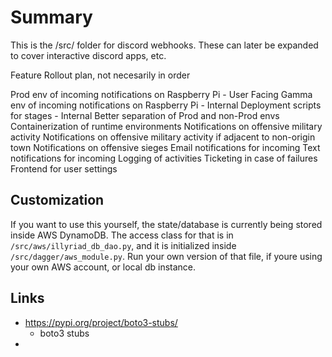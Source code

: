 # Summary

This is the /src/ folder for discord webhooks. These can later be expanded to cover interactive discord apps, etc.

Feature Rollout plan, not necesarily in order

Prod env of incoming notifications on Raspberry Pi - User Facing
Gamma env of incoming notifications on Raspberry Pi - Internal
Deployment scripts for stages - Internal
Better separation of Prod and non-Prod envs
Containerization of runtime environments
Notifications on offensive military activity
Notifications on offensive military activity if adjacent to non-origin town
Notifications on offensive sieges
Email notifications for incoming
Text notifications for incoming
Logging of activities
Ticketing in case of failures
Frontend for user settings

## Customization

If you want to use this yourself, the state/database is currently being stored inside AWS DynamoDB. The access class for that is in `/src/aws/illyriad_db_dao.py`, and it is initialized inside `/src/dagger/aws_module.py`. Run your own version of that file, if youre using your own AWS account, or local db instance.

## Links

* https://pypi.org/project/boto3-stubs/
  * boto3 stubs
* 